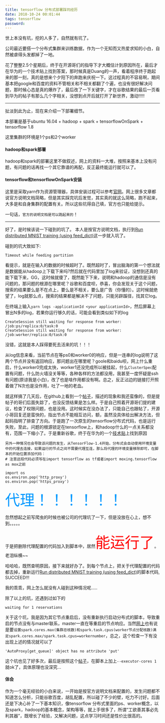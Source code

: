 ```yaml
---
title: tensorflow 分布式部署踩坑经历
date: 2018-10-24 00:01:44
tags: tensorflow
password: 
---
```


世上本没有坑，挖的人多了，自然就有坑了。
<!-- more -->

公司最近要搭一个分布式集群来训练数据，作为一个无知而又热爱求知的小白，自然被虐得头发都掉了一地。

花了整整2.5个星期后，终于在开源哥们的指导下才大概估计到原因所在，最后才在华为的一个技术贴上找到答案，那时候真是Duang的一声，看着程序终于跑起来的那一刻，真的是想来个夕阳下的奔跑来庆祝一下。这过程真的不容易啊，期间基本把google和百度的资料不管相关和不相关都翻了个遍，也没有很好解决问题，那时候心态是真的爆炸了，最后改了一下关键字，才在谷歌结果的最后一页看到华为的帖子有那么几个字相关，没想到点开后就打开了新世界，激动!!!!!

---
扯淡到此为止，现在来介绍一下部署细节。

本部署是基于ubuntu 16.04 + hadoop + spark + tensorflowOnSpark + tensorflow 1.8

这里集群的环境是1个ps和2个worker

#### hadoop和spark部署
hadoop和spark的部署这里不做叙述，网上的资料一大堆，按照来基本上没有问题，有问题的话再找一个其它靠谱的再配，反正最终能运行就可以了。

#### tensorflow和tensorflowOnSpark安装
这里是采取yarn作为资源管理器，具体安装过程可以参考[官网](https://github.com/yahoo/TensorFlowOnSpark/wiki/GetStarted_YARN)。网上很多文章都说官方说明文档简略，但是其实踩完坑后发觉，其实真的就这么简略，跑不起来，大多是和自身集群的配置有关。所以这些坑得自己填，官方也只能给提示。

一句话，`官方的说明文档是可以跑起来的`！

---
好了，是时候该说一下碰到的坑了。
本人是按官方说明文档，执行到[Run distributed MNIST training (using feed_dict)](https://github.com/yahoo/TensorFlowOnSpark/wiki/GetStarted_YARN#run-distributed-mnist-training-using-feed_dict)这一步就入坑了。

碰到的坑大致如下:

	Timeout while feeding partition

看提示，就是在输入的数据的时候超时了。既然超时了，冒出脑海的第一个想法就是数据能从hadoop上下载下来吗?然后就在代码里加了log来验证，没想到还真的能下载下来，GG，这时候就傻了，既然能下下来，说明和hadoop的通信是没有问题的，那问题的根源在哪里呢？谷歌和百度呗，恭喜，你会发现关于这个问题，搜索的结果要么是不在点上，要么是不相关，要么是广告（你懂的）。这时候就绝望了，log就那么点，搜索的结果都是解决不了问题，只能另辟蹊径，找其它log。

在终端上输入`yarn logs -applicationId <your applicationId>`，然后屏幕上冒出N多的log，若果你运行够久的话，可能会看到类似如下的log

	CreateSession still waiting for response from worker: /job:ps/replica:0/task:0
	CreateSession still waiting for response from worker: /job:worker/replica:0/task:0

没错，这就是本人踩得要死去活来的坑！！！

从log信息来看，当前节点在等ps0和worker0的响应，但是一连串的log说明了这两个节点并没有返回响应，那问题出在哪里呢？goole和baidu呗，网上什么重启，什么worker0完成太快，worker1还没完成所以被挂起，什么`ClusterSpec`配置有问题，什么防火墙没关等等，各种各样的方法都没用，我甚至一度怀疑是ssh有问题(原谅我是小白)，改了也是啥作用都没有啊。总之，反正沾边的链接打开照着做了N次也是没作用，吐了一地的老血。

就这样搞了几天后，在github上看到一个[帖子](https://github.com/yahoo/TensorFlowOnSpark/issues/340)，描述的现象和我还蛮像的，但是提帖子的哥们后面失踪了，也没反馈结果是怎么样。于是自己照着开源哥们提的建议，检查了权限问题，也是没用。这时候实在没办法了，只能自己也跟帖了，开源小哥回复还是蛮快的，指出节点不能相互访问，额，虽然没具体给出解决方法，但起码指明了排查了方向。于是跑了一次原生的tensorflow分布式代码，也是运行失败，至此，问题的根源锁定在tensorflow上，和hadoop什么的一点关系都没有，范围一下缩小了。于是重新谷歌，终于在华为的一个[技术贴](https://bbs.huaweicloud.com/blogs/463145f7a1d111e89fc57ca23e93a89f)上找到原因

	另外一种情况也会导致该问题的发生，从TensorFlow-1.4开始，分布式会自动使用环境变量中的代理去连接，如果运行的节点之间不需要代理互连，那么将代理的环境变量移除即可，在脚本的开始位置添加代码：
	# 注意这段代码必须写在import tensorflow as tf或者import moxing.tensorflow as mox之前

	import os
	os.environ.pop('http_proxy')
	os.environ.pop('https_proxy')


<font color=#0099ff size=7 face="黑体">代理！！！！！！</font>

忽然想起之前写爬虫的时候也被公司的代理坑了一下，但是没放在心上，想不到。。。。。

于是把删除代理配置的代码加入到脚本中，居然<font color=#ff0000 size=7 face="黑体">能运行了</font>。老泪纵横~~

哈哈哈，既然查明原因，接下来就好办了。到每个节点上，把关于代理配置的代码都去掉，重新运行[Run distributed MNIST training (using feed_dict)](https://github.com/yahoo/TensorFlowOnSpark/wiki/GetStarted_YARN#run-distributed-mnist-training-using-feed_dict)的脚本代码, SUCCEED!!!

我的乖乖，网上怎么就没有人碰到这种情况呢.....

除了以上的坑，还遇到过如下的

	waiting for 1 reservations

关于这个坑，我是因为其它节点重启后，没有重新执行启动分布式的脚本，导致重启的节点没有与master联系，master一直在等重启的节点响应。当然[网上](https://blog.csdn.net/jiangpeng59/article/details/72867368)也有说是要`设置spark.cores.max(集群总核数)和spark.task.cpus(worker节点分配核数)满足spark.cores.max/spark.task.cpus=workernumber`，总之，这个检查一下有没出现上述的情况就可以了

	'AutoProxy[get_queue]' object has no attribute 'put'

这个坑也见了好多次，最后是按照这个[帖子](https://github.com/yahoo/TensorFlowOnSpark/issues/248)，在脚本上加上`--executor-cores 1`就ok了，具体原理也没深究...

#### 体会
作为一个毫无经验的小白来说，一开始是按官方说明文档来配置的，发生问题都不知道怎么分析，只能谷歌百度，胡乱配置，所以碰了不少的壁，吃力不讨好。后面还是下决心补了一下基本知识，像tensorflow 分布式里面的ps、worker概念，以及spark，hadoop的基本概念，架构等等，就上手很多了，所谓“工欲善其事必先利其器”，既增长了经验，又解决问题，这点学习时间还是性价比很高的。